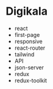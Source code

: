 # Digikala

+ react
+ first-page
+ responsive
+ react-router
+ tailwind
+ API
+ json-server
+ redux
+ redux-toolkit


